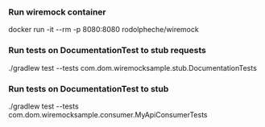 ### Run wiremock container
docker run -it --rm -p 8080:8080 rodolpheche/wiremock
### Run tests on DocumentationTest to stub requests
 ./gradlew test --tests com.dom.wiremocksample.stub.DocumentationTests
### Run tests on DocumentationTest to stub
./gradlew test --tests com.dom.wiremocksample.consumer.MyApiConsumerTests
